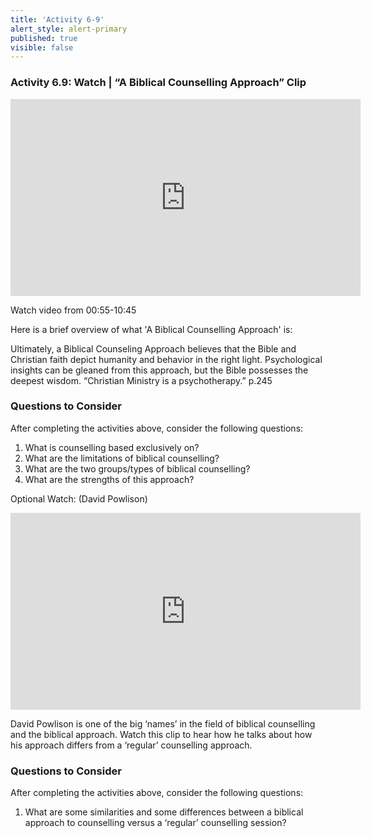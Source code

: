 ```yaml
---
title: 'Activity 6-9'
alert_style: alert-primary
published: true
visible: false
---
```


### Activity 6.9: Watch | “A Biblical Counselling Approach” Clip
<!--
**"A Biblical Counselling Approach"**
In order to assist you with your reading, here is a brief overview of what 'A Biblical Counselling Approach' is. This is to guide you along with the 'questions to consider'.

Ultimately, a Biblical Counseling Approach believes that the Bible and Christian faith depict humanity and behavior in the right light. Psychological insights can be gleaned from this approach, but the Bible possesses the deepest wisdom. This very brief description will be expanded upon in the reading.

“Christian Ministry is a psychotherapy.” p.245

### Questions to consider
After the reading, consider the following questions and use the tool to save your notes. It is important to note that closing this active browser will not save your responses, so you will need to save/download your document before closing it.

[h5p id="506"]
-->
<iframe width="560" height="315" src="https://www.youtube.com/embed/3L72Gu_0FcQ" title="YouTube video player" frameborder="0" allow="accelerometer; autoplay; clipboard-write; encrypted-media; gyroscope; picture-in-picture; web-share" allowfullscreen></iframe>

Watch video from 00:55-10:45

Here is a brief overview of what 'A Biblical Counselling Approach' is:

Ultimately, a Biblical Counseling Approach believes that the Bible and Christian faith depict humanity and behavior in the right light. Psychological insights can be gleaned from this approach, but the Bible possesses the deepest wisdom.
“Christian Ministry is a psychotherapy.” p.245

### Questions to Consider

After completing the activities above, consider the following questions:

1. What is counselling based exclusively on?
2. What are the limitations of biblical counselling?
3. What are the two groups/types of biblical counselling?
4. What are the strengths of this approach?

Optional Watch: (David Powlison)

<iframe width="560" height="315" src="https://www.youtube.com/embed/G9STDM_JOgs" title="YouTube video player" frameborder="0" allow="accelerometer; autoplay; clipboard-write; encrypted-media; gyroscope; picture-in-picture; web-share" allowfullscreen></iframe>

David Powlison is one of the big ‘names’ in the field of biblical counselling and the biblical approach. Watch this clip to hear how he talks about how his approach differs from a ‘regular’ counselling approach.

### Questions to Consider

After completing the activities above, consider the following questions:

1. What are some similarities and some differences between a biblical approach to counselling versus a ‘regular’ counselling session?

